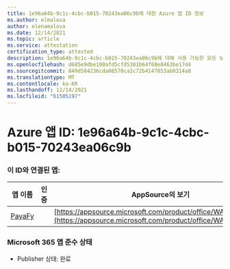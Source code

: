 ```yaml
---
title: 1e96a64b-9c1c-4cbc-b015-70243ea06c9b에 대한 Azure 앱 ID 정보
ms.author: elmalova
author: elenamalova
ms.date: 12/14/2021
ms.topic: article
ms.service: attestation
certification_type: attested
description: 1e96a64b-9c1c-4cbc-b015-70243ea06c9b에 대해 사용 가능한 모든 보안 및 규정 준수 정보입니다.
ms.openlocfilehash: d685e9dbe100afd5cfd5381b64f68e8463be17d4
ms.sourcegitcommit: 849d584236cda08570ca2c72b4147853ab0314a8
ms.translationtype: MT
ms.contentlocale: ko-KR
ms.lasthandoff: 12/14/2021
ms.locfileid: "61505197"
---
```

# <a name="azure-app-id-1e96a64b-9c1c-4cbc-b015-70243ea06c9b"></a>Azure 앱 ID: 1e96a64b-9c1c-4cbc-b015-70243ea06c9b


### <a name="apps-associated-with-this-id"></a>이 ID와 연결된 앱:
| **앱 이름** | **인증** | **AppSource의 보기** |
|--------------|---------------|-----------------------|
| [PayaFy](https://docs.microsoft.com/microsoft-365-app-certification/forward/WA200003397) |  | [https://appsource.microsoft.com/product/office/WA200003397](https://appsource.microsoft.com/product/office/WA200003397) |

### <a name="microsoft-365-app-compliance-status"></a>Microsoft 365 앱 준수 상태
- Publisher 상태: 완료
